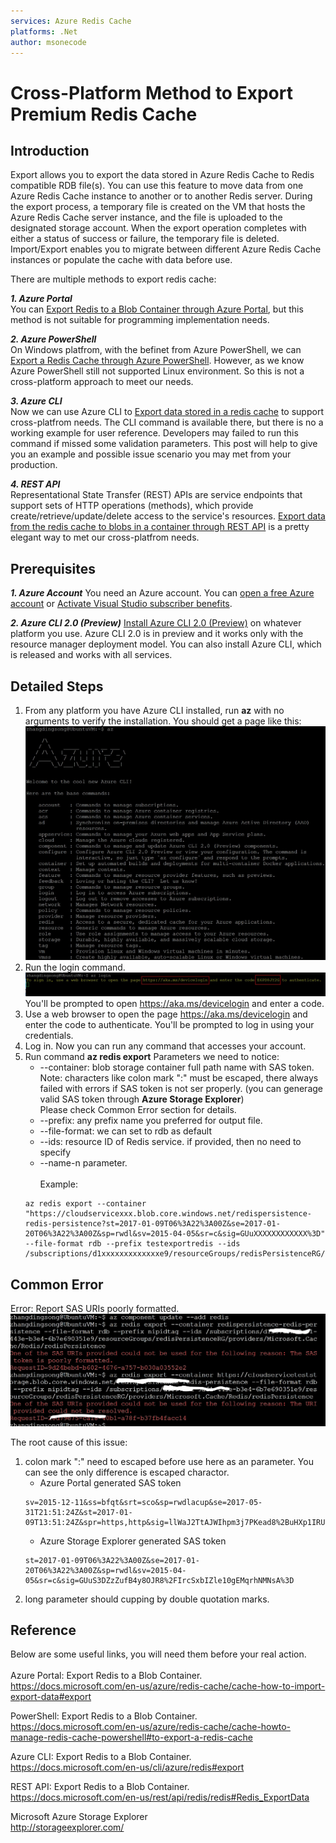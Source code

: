 ```yaml
---
services: Azure Redis Cache
platforms: .Net
author: msonecode
---
```


# Cross-Platform Method to Export Premium Redis Cache


## Introduction

Export allows you to export the data stored in Azure Redis Cache to Redis compatible RDB file(s). You can use this feature to move data from one Azure Redis Cache instance to another or to another Redis server. During the export process, a temporary file is created on the VM that hosts the Azure Redis Cache server instance, and the file is uploaded to the designated storage account. When the export operation completes with either a status of success or failure, the temporary file is deleted. Import/Export enables you to migrate between different Azure Redis Cache instances or populate the cache with data before use.

There are multiple methods to export redis cache:

***1. Azure Portal***<br/>
You can [Export Redis to a Blob Container through Azure Portal](https://docs.microsoft.com/en-us/azure/redis-cache/cache-how-to-import-export-data#export), but this method is not suitable for programming implementation needs.
 
***2. Azure PowerShell***<br/>
On Windows platfrom, with the befinet from Azure PowerShell, we can [Export a Redis Cache through Azure PowerShell](https://docs.microsoft.com/en-us/azure/redis-cache/cache-howto-manage-redis-cache-powershell#to-export-a-redis-cache). However, as we know Azure PowerShell still not supported Linux environment. So this is not a cross-platform approach to meet our needs.

***3. Azure CLI***<br/>
Now we can use Azure CLI to [Export data stored in a redis cache](https://docs.microsoft.com/en-us/cli/azure/redis#export) to support cross-platfrom needs. The CLI command is available there, but there is no a working example for user reference. Developers may failed to run this command if missed some validation parameters. This post will help to give you an example and possible issue scenario you may met from your production.

***4. REST API***<br/>
Representational State Transfer (REST) APIs are service endpoints that support sets of HTTP operations (methods), which provide create/retrieve/update/delete access to the service's resources. [Export data from the redis cache to blobs in a container through REST API](https://docs.microsoft.com/en-us/rest/api/redis/redis#Redis_ExportData) is a pretty elegant way to met our cross-platfrom needs.


## Prerequisites

***1. Azure Account***
You need an Azure account. You can [open a free Azure account](https://azure.microsoft.com/pricing/free-trial/?WT.mc_id=A261C142F) or [Activate Visual Studio subscriber benefits](https://azure.microsoft.com/pricing/member-offers/msdn-benefits-details/?WT.mc_id=A261C142F).

***2. Azure CLI 2.0 (Preview)***
[Install Azure CLI 2.0 (Preview)](https://docs.microsoft.com/en-us/cli/azure/install-az-cli2) on whatever platform you use. Azure CLI 2.0 is in preview and it works only with the resource manager deployment model. You can also install Azure CLI, which is released and works with all services.

## Detailed Steps
1.	From any platform you have Azure CLI installed, run **az** with no arguments to verify the installation. 
    You should get a page like this:
    <img src="https://github.com/zhangdingsong/ExportRedisViaAzureCLI/raw/master/az.jpg">
2.	Run the login command.
    <img src="https://github.com/zhangdingsong/ExportRedisViaAzureCLI/raw/master/azlogin.jpg">
    You'll be prompted to open https://aka.ms/devicelogin and enter a code.
3.	Use a web browser to open the page https://aka.ms/devicelogin and enter the code to authenticate.
    You'll be prompted to log in using your credentials.
4.	Log in.
    Now you can run any command that accesses your account.
5.	 Run command **az redis export**
     Parameters we need to notice: 
     * --container: blob storage container full path name with SAS token.
     <br/>Note: characters like colon mark ":" must be escaped, there always failed with errors if SAS token is not ser properly. (you can generage valid SAS token through **Azure Storage Explorer**)
     <br/>Please check Common Error section for details. 
     * --prefix:  any prefix name you preferred for output file.
     * --file-format: we can set to rdb as default
     * --ids: resource ID of Redis service. 
     if provided, then no need to specify 
     * --name-n parameter.
     <br/><br/>
Example: 
      ```shell
      az redis export --container "https://cloudservicexxx.blob.core.windows.net/redispersistence-redis-persistence?st=2017-01-09T06%3A22%3A00Z&se=2017-01-20T06%3A22%3A00Z&sp=rwdl&sv=2015-04-05&sr=c&sig=GUuXXXXXXXXXXXX%3D" --file-format rdb --prefix testexportredis --ids /subscriptions/d1xxxxxxxxxxxxxe9/resourceGroups/redisPersistenceRG/providers/Microsoft.Cache/Redis/redisPersistence
      ```

## Common Error

Error: Report SAS URIs poorly formatted.
<img src="https://github.com/zhangdingsong/ExportRedisViaAzureCLI/raw/master/SASError_Ink_LI.jpg">

The root cause of this issue: 
1. colon mark ":" need to escaped before use here as an parameter. You can see the only difference is escaped charactor.
	 * Azure Portal generated SAS token
	 ```shell
     sv=2015-12-11&ss=bfqt&srt=sco&sp=rwdlacup&se=2017-05-31T21:51:24Z&st=2017-01-09T13:51:24Z&spr=https,http&sig=llWaJ2TtAJWIhpm3j7PKead8%2BuHXp1IRUs4G%2B5dYcsQ%3D 
     ```
     * Azure Storage Explorer generated SAS token
     ```shell
     st=2017-01-09T06%3A22%3A00Z&se=2017-01-20T06%3A22%3A00Z&sp=rwdl&sv=2015-04-05&sr=c&sig=GUuS3DZzZufB4y8OJR8%2FIrcSxbIZle10gEMqrhNMNsA%3D
	 ```
2. long parameter should cupping by double quotation marks.

## Reference
Below are some useful links, you will need them before your real action.<br/><br/>
Azure Portal: Export Redis to a Blob Container.<br/>
https://docs.microsoft.com/en-us/azure/redis-cache/cache-how-to-import-export-data#export

PowerShell: Export Redis to a Blob Container.<br/>
https://docs.microsoft.com/en-us/azure/redis-cache/cache-howto-manage-redis-cache-powershell#to-export-a-redis-cache 

Azure CLI: Export Redis to a Blob Container.<br/>
https://docs.microsoft.com/en-us/cli/azure/redis#export

REST API: Export Redis to a Blob Container.<br/>
https://docs.microsoft.com/en-us/rest/api/redis/redis#Redis_ExportData

Microsoft Azure Storage Explorer<br/>
http://storageexplorer.com/
